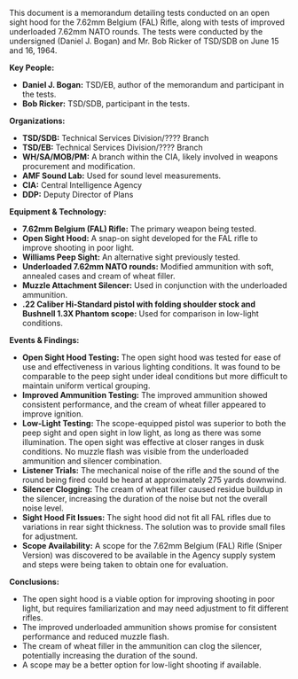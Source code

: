 This document is a memorandum detailing tests conducted on an open sight hood for the 7.62mm Belgium (FAL) Rifle, along with tests of improved underloaded 7.62mm NATO rounds. The tests were conducted by the undersigned (Daniel J. Bogan) and Mr. Bob Ricker of TSD/SDB on June 15 and 16, 1964.

**Key People:**

*   **Daniel J. Bogan:** TSD/EB, author of the memorandum and participant in the tests.
*   **Bob Ricker:** TSD/SDB, participant in the tests.

**Organizations:**

*   **TSD/SDB:** Technical Services Division/???? Branch
*   **TSD/EB:** Technical Services Division/???? Branch
*   **WH/SA/MOB/PM:** A branch within the CIA, likely involved in weapons procurement and modification.
*   **AMF Sound Lab:** Used for sound level measurements.
*   **CIA:** Central Intelligence Agency
*   **DDP:** Deputy Director of Plans

**Equipment & Technology:**

*   **7.62mm Belgium (FAL) Rifle:** The primary weapon being tested.
*   **Open Sight Hood:** A snap-on sight developed for the FAL rifle to improve shooting in poor light.
*   **Williams Peep Sight:** An alternative sight previously tested.
*   **Underloaded 7.62mm NATO rounds:** Modified ammunition with soft, annealed cases and cream of wheat filler.
*   **Muzzle Attachment Silencer:** Used in conjunction with the underloaded ammunition.
*   **.22 Caliber Hi-Standard pistol with folding shoulder stock and Bushnell 1.3X Phantom scope:** Used for comparison in low-light conditions.

**Events & Findings:**

*   **Open Sight Hood Testing:** The open sight hood was tested for ease of use and effectiveness in various lighting conditions. It was found to be comparable to the peep sight under ideal conditions but more difficult to maintain uniform vertical grouping.
*   **Improved Ammunition Testing:** The improved ammunition showed consistent performance, and the cream of wheat filler appeared to improve ignition.
*   **Low-Light Testing:** The scope-equipped pistol was superior to both the peep sight and open sight in low light, as long as there was some illumination. The open sight was effective at closer ranges in dusk conditions. No muzzle flash was visible from the underloaded ammunition and silencer combination.
*   **Listener Trials:** The mechanical noise of the rifle and the sound of the round being fired could be heard at approximately 275 yards downwind.
*   **Silencer Clogging:** The cream of wheat filler caused residue buildup in the silencer, increasing the duration of the noise but not the overall noise level.
*   **Sight Hood Fit Issues:** The sight hood did not fit all FAL rifles due to variations in rear sight thickness. The solution was to provide small files for adjustment.
*   **Scope Availability:** A scope for the 7.62mm Belgium (FAL) Rifle (Sniper Version) was discovered to be available in the Agency supply system and steps were being taken to obtain one for evaluation.

**Conclusions:**

*   The open sight hood is a viable option for improving shooting in poor light, but requires familiarization and may need adjustment to fit different rifles.
*   The improved underloaded ammunition shows promise for consistent performance and reduced muzzle flash.
*   The cream of wheat filler in the ammunition can clog the silencer, potentially increasing the duration of the sound.
*   A scope may be a better option for low-light shooting if available.

